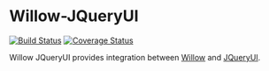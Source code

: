 # Willow-JQueryUI

[![Build Status](https://travis-ci.org/ba-st/Willow-JQueryUI.svg?branch=master)](https://travis-ci.org/ba-st/Willow-JQueryUI)
[![Coverage Status](https://coveralls.io/repos/github/ba-st/Willow-JQueryUI/badge.svg?branch=master)](https://coveralls.io/github/ba-st/Willow-JQueryUI?branch=master)

Willow JQueryUI provides integration between [Willow](https://github.com/ba-st/Willow) and [JQueryUI](http://jqueryui.com/).

